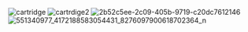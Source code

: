 ![cartridge](https://github.com/user-attachments/assets/6642c6b8-027e-437f-9506-f08749efb4ae)
![cartrdige2](https://github.com/user-attachments/assets/348e2c86-479d-4d3d-ba36-9418f8a19bb6)
![2b52c5ee-2c09-405b-9719-c20dc7612146](https://github.com/user-attachments/assets/03fe1e16-de45-4ebc-8915-82e7e14a999a)
![551340977_4172188583054431_8276097900618702364_n](https://github.com/user-attachments/assets/138f21a9-491e-4e5c-ab5b-cb3a715317c1)
